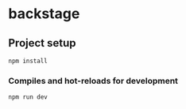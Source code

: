 # backstage

## Project setup
```
npm install
```

### Compiles and hot-reloads for development
```
npm run dev
```

